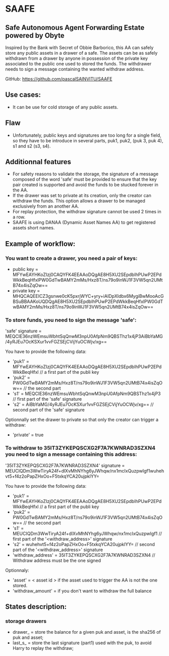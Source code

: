 # SAAFE
## Safe Autonomous Agent Forwarding Estate powered by Obyte

Inspired by the Bank with Secret of Obbie Barborico, this AA can safely store any public assets in a drawer of a safe. The assets can be as safely withdrawn from a drawer by anyone in possession of the private key associated to the public one used to stored the funds. The withdrawer needs to sign a message containing the wanted withdraw address. 

GitHub: https://github.com/pascalSAINVITU/SAAFE

## Use cases:
* It can be use for cold storage of any public assets.

## Flaw
* Unfortunately, public keys and signatures are too long for a single field, so they have to be introduce in several parts, puk1, puk2, (puk 3, puk 4), s1 and s2 (s3, s4).

## Additionnal features
* For safety reasons to validate the storage, the signature of a message composed of the word 'safe' must be provided to ensure that the key pair created is supported and avoid the funds to be stucked forever in the AA.
* If the drawer was set to private at its creation, only the creator can withdraw the funds. This option allows a drawer to be managed exclusively from an another AA.
* For replay protection, the withdraw signature cannot be used 2 times in a row.
* SAAFE is using DANAA (Dynamic Asset Names AA) to get registered assets short names.

## Example of workflow:

### You want to create a drawer, you need a pair of keys:
* public key = MFYwEAYHKoZIzj0CAQYFK4EEAAoDQgAE8H5XU2SEpdbIhPUwP2EPdWkkBeqHfxlPW0GdTwBAMY2mMs/Hxz8T/ns79o9inWJ1F3VW5qn2UMtB74x4isZqOw==
* private key = MHQCAQEEICZ3gsnwe0cK5pxrjWYC+yry+iAIDpXIdbx6MygiBwMooAcGBSuBBAAKoUQDQgAE8H5XU2SEpdbIhPUwP2EPdWkkBeqHfxlPW0GdTwBAMY2mMs/Hxz8T/ns79o9inWJ1F3VW5qn2UMtB74x4isZqOw==

### To store funds, you need to sign the message 'safe':
'safe' signature = MEQCIE36nzWEmsuWbhtSqQnwM3npU0AfpNm9QBSThz1x4jP3AiBbYaMG/4yRJEu7OcKSXur1vvFGZSEjCVijYuOCWjv/xg==

You have to provide the following data:
   * 'puk1' = MFYwEAYHKoZIzj0CAQYFK4EEAAoDQgAE8H5XU2SEpdbIhPUwP2EPdWkkBeqHfxl      // a first part of the publi key
   * 'puk2' = PW0GdTwBAMY2mMs/Hxz8T/ns79o9inWJ1F3VW5qn2UMtB74x4isZqOw==			// the second part
   * 's1' = MEQCIE36nzWEmsuWbhtSqQnwM3npU0AfpNm9QBSThz1x4jP3 							// first part of the 'safe' signature
   * 's2' = AiBbYaMG/4yRJEu7OcKSXur1vvFGZSEjCVijYuOCWjv/xg==							// second part of the 'safe' signature

Optionnally set the drawer to private so that only the creator can trigger a withdraw:
   * 'private' = true

### To withdraw to 35IT3ZYKEPQSCXG2F7A7KWNRAD3SZXN4 you need to sign a message containing this address:
'35IT3ZYKEPQSCXG2F7A7KWNRAD3SZXN4' signature = MEUCIQDm3WwTiryA24f+dlXvMhNYhg6yJWhqw/nx1mcIxQuzpwIgf1wuhehvt5+f4z2oPapZHxOo+F5txkqYCA20ujpklYY=

You have to provide the following data:
   * 'puk1' = MFYwEAYHKoZIzj0CAQYFK4EEAAoDQgAE8H5XU2SEpdbIhPUwP2EPdWkkBeqHfxl      // a first part of the publi key
   * 'puk2' = PW0GdTwBAMY2mMs/Hxz8T/ns79o9inWJ1F3VW5qn2UMtB74x4isZqOw==			// the second part
   * 's1' = MEUCIQDm3WwTiryA24f+dlXvMhNYhg6yJWhqw/nx1mcIxQuzpwIgf1 			// first part of the '<withdraw_address>' signature
   * 's2' = wuhehvt5+f4z2oPapZHxOo+F5txkqYCA20ujpklYY=				// second part of the '<withdraw_address>' signature
   * 'withdraw_address' = 35IT3ZYKEPQSCXG2F7A7KWNRAD3SZXN4					// Withdraw address must be the one signed

Optionnaly:
   * 'asset' = < asset id >
if the asset used to trigger the AA is not the one stored.
   * 'withdraw_amount' = <amount>
if you don't want to withdraw the full balance

## States description:
### storage drawers
* drawer_<hash> = store the balance for a given puk and asset, <hash> is the sha256 of puk and asset;
* last_s_<puk> = store the last signature (part1) used with the puk, to avoid Harry to replay the withdraw; 
